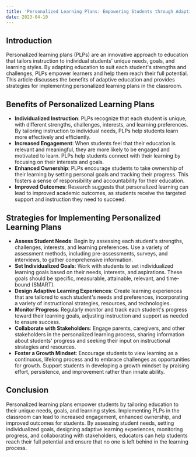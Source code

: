 ```yaml
---
title: 'Personalized Learning Plans: Empowering Students through Adaptive Education'
date: 2023-04-10
---
```


## Introduction

Personalized learning plans (PLPs) are an innovative approach to education that tailors instruction to individual students' unique needs, goals, and learning styles. By adapting education to suit each student's strengths and challenges, PLPs empower learners and help them reach their full potential. This article discusses the benefits of adaptive education and provides strategies for implementing personalized learning plans in the classroom.

## Benefits of Personalized Learning Plans

- **Individualized Instruction**: PLPs recognize that each student is unique, with different strengths, challenges, interests, and learning preferences. By tailoring instruction to individual needs, PLPs help students learn more effectively and efficiently.
- **Increased Engagement**: When students feel that their education is relevant and meaningful, they are more likely to be engaged and motivated to learn. PLPs help students connect with their learning by focusing on their interests and goals.
- **Enhanced Ownership**: PLPs encourage students to take ownership of their learning by setting personal goals and tracking their progress. This fosters a sense of responsibility and accountability for their education.
- **Improved Outcomes**: Research suggests that personalized learning can lead to improved academic outcomes, as students receive the targeted support and instruction they need to succeed.

## Strategies for Implementing Personalized Learning Plans

- **Assess Student Needs**: Begin by assessing each student's strengths, challenges, interests, and learning preferences. Use a variety of assessment methods, including pre-assessments, surveys, and interviews, to gather comprehensive information.
- **Set Individualized Goals**: Work with students to set individualized learning goals based on their needs, interests, and aspirations. These goals should be specific, measurable, attainable, relevant, and time-bound (SMART).
- **Design Adaptive Learning Experiences**: Create learning experiences that are tailored to each student's needs and preferences, incorporating a variety of instructional strategies, resources, and technologies.
- **Monitor Progress**: Regularly monitor and track each student's progress toward their learning goals, adjusting instruction and support as needed to ensure success.
- **Collaborate with Stakeholders**: Engage parents, caregivers, and other stakeholders in the personalized learning process, sharing information about students' progress and seeking their input on instructional strategies and resources.
- **Foster a Growth Mindset**: Encourage students to view learning as a continuous, lifelong process and to embrace challenges as opportunities for growth. Support students in developing a growth mindset by praising effort, persistence, and improvement rather than innate ability.

## Conclusion

Personalized learning plans empower students by tailoring education to their unique needs, goals, and learning styles. Implementing PLPs in the classroom can lead to increased engagement, enhanced ownership, and improved outcomes for students. By assessing student needs, setting individualized goals, designing adaptive learning experiences, monitoring progress, and collaborating with stakeholders, educators can help students reach their full potential and ensure that no one is left behind in the learning process.

